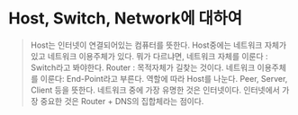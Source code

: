 # Host, Switch, Network에 대하여

> Host는 인터넷이 연결되어있는 컴퓨터를 뜻한다.
> Host중에는 네트워크 자체가 있고 네트워크 이용주체가 있다.
> 뭐가 다르냐면, 
> 	네트워크 자체를 이룬다 : Switch라고 봐야한다.
> 		Router : 목적자체가 길찾는 것이다.
> 	네트워크 이용주체를 이룬다: End-Point라고 부른다.
> 		역할에 따라 Host를 나눈다. Peer, Server, Client 등을 뜻한다.
> 네트워크 중에 가장 유명한 것은 인터넷이다.
> 	인터넷에서 가장 중요한 것은 Router + DNS의 집합체라는 점이다.